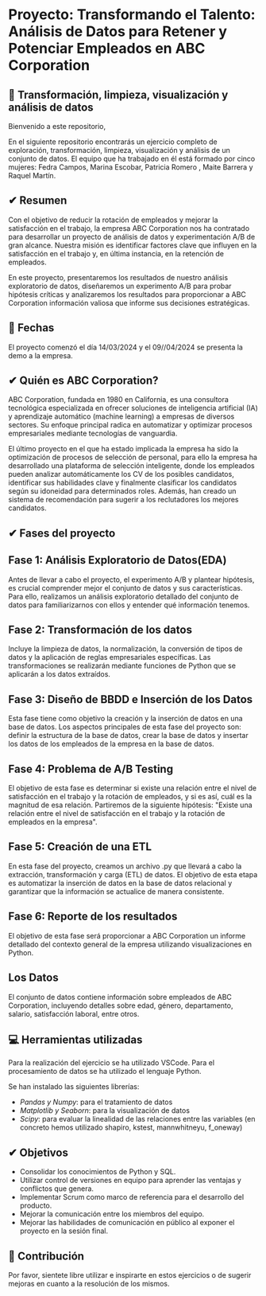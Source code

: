 # Proyecto: Transformando el Talento: Análisis de Datos para Retener y Potenciar Empleados en ABC Corporation

## 🌟 Transformación, limpieza, visualización y análisis de datos

Bienvenido a este repositorio,

En el siguiente repositorio encontrarás un ejercicio completo de exploración, transformación, limpieza, visualización y análisis de un conjunto de datos. 
El equipo que ha trabajado en él está formado por cinco mujeres: Fedra Campos, Marina Escobar, Patricia Romero , Maite Barrera y Raquel Martín. 

## ✔ Resumen

Con el objetivo de reducir la rotación de empleados y mejorar la satisfacción en el trabajo, la empresa ABC Corporation nos ha contratado para desarrollar un proyecto de análisis de datos y experimentación A/B de gran alcance. Nuestra misión es identificar factores clave que influyen en la satisfacción en el trabajo y, en última instancia, en la retención de empleados.

En este proyecto, presentaremos los resultados de nuestro análisis exploratorio de datos, diseñaremos un experimento A/B para probar hipótesis críticas y analizaremos los resultados para proporcionar a ABC Corporation información valiosa que informe sus decisiones estratégicas.

## 📆 Fechas

El proyecto comenzó el día 14/03/2024 y el  09//04/2024 se presenta la demo a la empresa. 

## ✔ Quién es ABC Corporation?

ABC Corporation, fundada en 1980 en California, es una consultora tecnológica especializada en ofrecer soluciones de inteligencia artificial (IA) y aprendizaje automático (machine learning) a empresas de diversos sectores. Su enfoque principal radica en automatizar y optimizar procesos empresariales mediante tecnologías de vanguardia.

El último proyecto en el que ha estado implicada la empresa ha sido la optimización de procesos de selección de personal, para ello la empresa ha desarrollado una plataforma de selección inteligente, donde los empleados pueden analizar automáticamente los CV de los posibles candidatos, identificar sus habilidades clave y finalmente clasificar los candidatos según su idoneidad para determinados roles. Además, han creado un sistema de recomendación para sugerir a los reclutadores los mejores candidatos.

## ✔ Fases del proyecto

## Fase 1: Análisis Exploratorio de Datos(EDA)

Antes de llevar a cabo el proyecto, el experimento A/B y plantear hipótesis, es crucial comprender mejor el conjunto de datos y sus características. Para ello, realizamos un análisis exploratorio detallado del conjunto de datos para familiarizarnos con ellos y entender qué información tenemos.

## Fase 2: Transformación de los datos

Incluye la limpieza de datos, la normalización, la conversión de tipos de datos y la aplicación de reglas empresariales específicas. Las transformaciones se realizarán mediante funciones de Python que se aplicarán a los datos extraídos.

## Fase 3: Diseño de BBDD e Inserción de los Datos

Esta fase tiene como objetivo la creación y la inserción de datos en una base de datos. Los aspectos principales de esta fase del proyecto son: definir la estructura de la base de datos, crear la base de datos y insertar los datos de los empleados de la empresa en la base de datos.

## Fase 4: Problema de A/B Testing

El objetivo de esta fase es determinar si existe una relación entre el nivel de satisfacción en el trabajo y la rotación de empleados, y si es así, cuál es la magnitud de esa relación. Partiremos de la siguiente hipótesis: "Existe una relación entre el nivel de satisfacción en el trabajo y la rotación de empleados en la empresa".

## Fase 5: Creación de una ETL

En esta fase del proyecto, creamos un archivo .py que llevará a cabo la extracción, transformación y carga (ETL) de datos. El objetivo de esta etapa es automatizar la inserción de datos en la base de datos relacional y garantizar que la información se actualice de manera consistente.

## Fase 6: Reporte de los resultados

El objetivo de esta fase será proporcionar a ABC Corporation un informe detallado del contexto general de la empresa utilizando visualizaciones en Python.

## Los Datos

El conjunto de datos contiene información sobre empleados de ABC Corporation, incluyendo detalles sobre edad, género, departamento, salario, satisfacción laboral, entre otros.

## 💻 Herramientas utilizadas

Para la realización del ejercicio se ha utilizado VSCode. Para el procesamiento de datos se ha utilizado el lenguaje Python. 

Se han instalado las siguientes librerías: 

- *Pandas y Numpy*: para el tratamiento de datos 
- *Matplotlib y Seaborn*: para la visualización de datos
- *Scipy*: para evaluar la linealidad de las relaciones entre las variables (en concreto hemos utilizado shapiro, kstest, mannwhitneyu, f_oneway)

## ✔ Objetivos

- Consolidar los conocimientos de Python y SQL.
- Utilizar control de versiones en equipo para aprender las ventajas y conflictos que genera.
- Implementar Scrum como marco de referencia para el desarrollo del producto.
- Mejorar la comunicación entre los miembros del equipo.
- Mejorar las habilidades de comunicación en público al exponer el proyecto en la sesión final.


## 💭 Contribución

Por favor, sientete libre utilizar e inspirarte en estos ejercicios o de sugerir mejoras en cuanto a la resolución de los mismos.